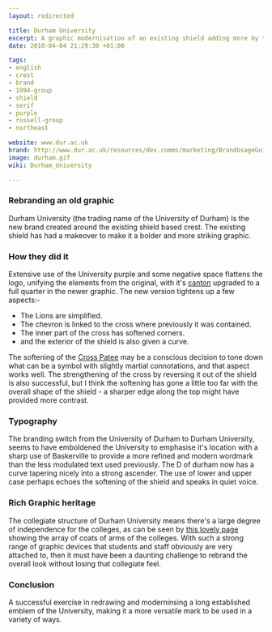 ```yaml
---
layout: redirected

title: Durham University
excerpt: A graphic modernisation of an existing shield adding more by taking away.
date: 2010-04-04 21:29:30 +01:00

tags:
- english
- crest
- brand
- 1994-group
- shield
- serif
- purple
- russell-group
- northeast

website: www.dur.ac.uk
brand: http://www.dur.ac.uk/resources/dev.comms/marketing/BrandUsageGuidelines08.pdf
image: durham.gif
wiki: Durham_University

---
```


### Rebranding an old graphic

Durham University (the trading name of the University of Durham) Is the new brand created around the existing shield based crest. The existing shield has had a makeover to make it a bolder and more striking graphic.

### How they did it

Extensive use of the University purple and some negative space flattens the logo, unifying the elements from the original, with it's <a href="http://en.wikipedia.org/wiki/Canton_(heraldry)">canton</a> upgraded to a full quarter in the newer graphic. The new version tightens up a few aspects:-

*   The Lions are simplified.
*   The chevron is linked to the cross where previously it was contained.
*   The inner part of the cross has softened corners.
*   and the exterior of the shield is also given a curve.

The softening of the <a href="http://en.wikipedia.org/wiki/Cross_pattée">Cross Patee</a> may be a conscious decision to tone down what can be a symbol with slightly martial connotations, and that aspect works well. The strengthening of the cross by reversing it out of the shield is also successful, but I think the softening has gone a little too far with the overall shape of the shield - a sharper edge along the top might have provided more contrast.

### Typography

The branding switch from the University of Durham to Durham University, seems to have emboldened the University to emphasise it's location with a sharp use of Baskerville to provide a more refined and modern wordmark than the less modulated text used previously. The D of durham now has a curve tapering nicely into a strong ascender. The use of lower and upper case perhaps echoes the softening of the shield and speaks in quiet voice.

### Rich Graphic heritage

The collegiate structure of Durham University means there's a large degree of independence for the colleges, as can be seen by [this lovely page](http://www.dur.ac.uk/colleges/) showing the array of coats of arms of the colleges. With such a strong range of graphic devices that students and staff obviously are very attached to, then it must have been a daunting challenge to rebrand the overall look without losing that collegiate feel.

### Conclusion

A successful exercise in redrawing and moderninsing a long established emblem of the University, making it a more versatile mark to be used in a variety of ways.
